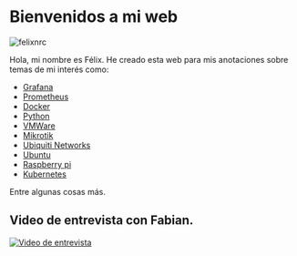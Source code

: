 # Bienvenidos a mi web

![felixnrc](https://avatars.githubusercontent.com/u/42502767?v=4)

Hola, mi nombre es Félix. He creado esta web para mis anotaciones
sobre temas de mi interés como:

- [Grafana](https://grafana.com/)
- [Prometheus](https://prometheus.io/)
- [Docker](https://www.docker.com/get-started/)
- [Python](https://www.python.org/)
- [VMWare](https://www.vmware.com/ar.html)
- [Mikrotik](https://mikrotik.com/)
- [Ubiquiti Networks](https://www.ui.com/)
- [Ubuntu](https://ubuntu.com/)
- [Raspberry pi](https://www.raspberrypi.org/)
- [Kubernetes](https://kubernetes.io/es/)

Entre algunas cosas más.

## Video de entrevista con Fabian.

[![Video de entrevista](https://i9.ytimg.com/vi/OMeX2No6o4w/mq3.jpg?sqp=CJSpu5QG&rs=AOn4CLDPmFg8cKG8I9CTikT4JTEj4s7ZNA)](https://www.youtube.com/watch?v=OMeX2No6o4w)